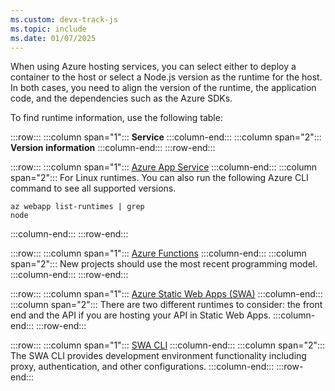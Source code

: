 ```yaml
---
ms.custom: devx-track-js
ms.topic: include
ms.date: 01/07/2025
---
```



When using Azure hosting services, you can select either to deploy a container to the host or select a Node.js version as the runtime for the host. In both cases, you need to align the version of the runtime, the application code, and the dependencies such as the Azure SDKs. 

To find runtime information, use the following table:

:::row:::
   :::column span="1":::
      **Service**
   :::column-end:::
   :::column span="2":::
      **Version information**
   :::column-end:::
:::row-end:::

:::row:::
   :::column span="1":::
      [Azure App Service](https://github.com/Azure/app-service-linux-docs/blob/master/Runtime_Support/node_support.md)
   :::column-end:::
   :::column span="2":::
      For Linux runtimes. You can also run the following Azure CLI command to see all supported versions.<br>
      <pre><code>az webapp list-runtimes | grep node</code></pre>
   :::column-end:::
:::row-end:::

:::row:::
   :::column span="1":::
      [Azure Functions](/azure/azure-functions/functions-reference-node#supported-version)
   :::column-end:::
   :::column span="2":::
      New projects should use the most recent programming model.
   :::column-end:::
:::row-end:::

:::row:::
   :::column span="1":::
      [Azure Static Web Apps (SWA)](/azure/static-web-apps/languages-runtimes)
   :::column-end:::
   :::column span="2":::
      There are two different runtimes to consider: the front end and the API if you are hosting your API in Static Web Apps.
   :::column-end:::
:::row-end:::

:::row:::
   :::column span="1":::
      [SWA CLI](https://github.com/Azure/static-web-apps-cli)
   :::column-end:::
   :::column span="2":::
      The SWA CLI provides development environment functionality including proxy, authentication, and other configurations.
   :::column-end:::
:::row-end:::